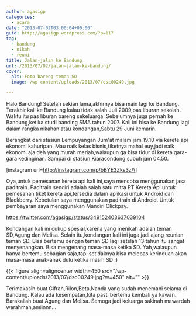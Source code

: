 ```yaml
---
author: agasigp
categories:
  - acara
date: "2013-07-02T03:00:04+00:00"
guid: http://agasigp.wordpress.com/?p=117
tag:
  - bandung
  - nikah
  - reuni
title: Jalan-jalan ke Bandung
url: /2013/07/02/jalan-jalan-ke-bandung/
cover:
  alt: Foto bareng teman SD
  image: /wp-content/uploads/2013/07/dsc00249.jpg

---
```

Halo Bandung! Setelah sekian lama,akhirnya bisa main lagi ke Bandung. Terakhir kali ke Bandung kalau tidak salah Juli 2009,pas liburan sekolah. Waktu itu pas liburan bareng sekeluarga. Sebelumnya juga pernah ke Bandung,ketika studi banding SMA tahun 2007. Kali ini bisa ke Bandung lagi dalam rangka nikahan atau kondangan,Sabtu 29 Juni kemarin.

Berangkat dari stasiun Lempuyangan Jum'at malam jam 19.10 via kerete api ekonomi kahuripan. Mau naik kelas bisnis,tiketnya mahal euy,jadi naik ekonomi aja deh yang murah meriah,walaupun ga bisa tidur di kereta gara-gara kedinginan. Sampai di stasiun Kiaracondong subuh jam 04.50.

\[instagram url=http://instagram.com/p/bBYE3Zks3z/\]

Oya,untuk pemesanan kereta api kali ini,saya mencoba menggunakan jasa paditrain. Paditrain sendiri adalah salah satu mitra PT Kereta Api untuk pemesanan tiket kereta api,tersedia dalam aplikasi untuk Android dan Blackberry. Kebetulan saya menggunakan paditrain di Android. Untuk pembayaran saya menggunakan Mandiri Clickpay.

https://twitter.com/agasigp/status/349152403637039104

Kondangan kali ini cukup spesial,karena yang menikah adalah teman SD,Agung dan Melisa. Selain itu,kondangan kali ini juga jadi ajang reunian teman SD. Bisa bertemu dengan teman SD lagi setelah 13 tahun itu sangat menyenangkan. Bisa mengenang masa-masa ketika SD. Yah,walaupun hanya bertemu sebagian saja,tapi setidaknya bisa melepas kerinduan akan masa-masa anak-anak dulu ketika masih SD :)

{{< figure align=aligncenter width=450 src="/wp-content/uploads/2013/07/dsc00249.jpg?w=450" alt="" >}}

Terimakasih buat Gifran,Rilon,Beta,Nanda yang sudah menemani selama di Bandung. Kalau ada kesempatan,kita pasti bertemu kembali ya kawan. Barakallah buat Agung dan Melisa. Semoga jadi keluarga sakinah mawardah warahmah,amiinnn...
